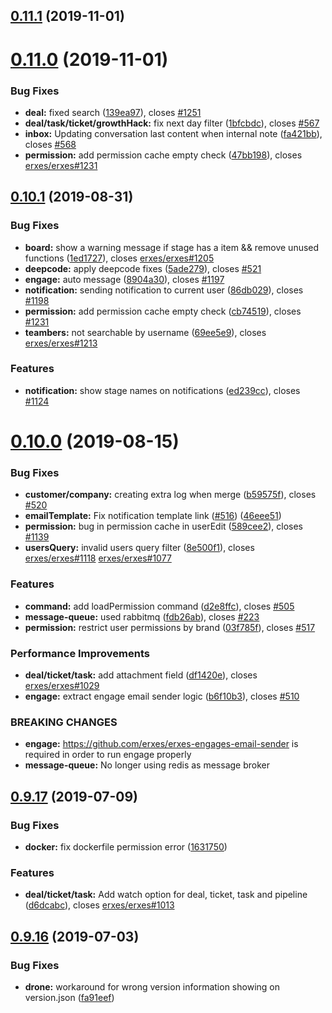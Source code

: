 

## [0.11.1](https://github.com/erxes/erxes-api/compare/0.11.0...0.11.1) (2019-11-01)

# [0.11.0](https://github.com/erxes/erxes-api/compare/0.10.1...0.11.0) (2019-11-01)


### Bug Fixes

* **deal:** fixed search ([139ea97](https://github.com/erxes/erxes-api/commit/139ea97)), closes [#1251](https://github.com/erxes/erxes-api/issues/1251)
* **deal/task/ticket/growthHack:** fix next day filter ([1bfcbdc](https://github.com/erxes/erxes-api/commit/1bfcbdc)), closes [#567](https://github.com/erxes/erxes-api/issues/567)
* **inbox:** Updating conversation last content when internal note ([fa421bb](https://github.com/erxes/erxes-api/commit/fa421bb)), closes [#568](https://github.com/erxes/erxes-api/issues/568)
* **permission:** add permission cache empty check ([47bb198](https://github.com/erxes/erxes-api/commit/47bb198)), closes [erxes/erxes#1231](https://github.com/erxes/erxes/issues/1231)

## [0.10.1](https://github.com/erxes/erxes-api/compare/0.10.0...0.10.1) (2019-08-31)


### Bug Fixes

* **board:** show a warning message if stage has a item && remove unused functions ([1ed1727](https://github.com/erxes/erxes-api/commit/1ed1727)), closes [erxes/erxes#1205](https://github.com/erxes/erxes/issues/1205)
* **deepcode:** apply deepcode fixes ([5ade279](https://github.com/erxes/erxes-api/commit/5ade279)), closes [#521](https://github.com/erxes/erxes-api/issues/521)
* **engage:** auto message ([8904a30](https://github.com/erxes/erxes-api/commit/8904a30)), closes [#1197](https://github.com/erxes/erxes-api/issues/1197)
* **notification:** sending notification to current user ([86db029](https://github.com/erxes/erxes-api/commit/86db029)), closes [#1198](https://github.com/erxes/erxes-api/issues/1198)
* **permission:** add permission cache empty check ([cb74519](https://github.com/erxes/erxes-api/commit/cb74519)), closes [#1231](https://github.com/erxes/erxes-api/issues/1231)
* **teambers:** not searchable by username ([69ee5e9](https://github.com/erxes/erxes-api/commit/69ee5e9)), closes [erxes/erxes#1213](https://github.com/erxes/erxes/issues/1213)


### Features

* **notification:** show stage names on notifications ([ed239cc](https://github.com/erxes/erxes-api/commit/ed239cc)), closes [#1124](https://github.com/erxes/erxes-api/issues/1124)

# [0.10.0](https://github.com/erxes/erxes-api/compare/0.9.17...0.10.0) (2019-08-15)


### Bug Fixes

* **customer/company:** creating extra log when merge ([b59575f](https://github.com/erxes/erxes-api/commit/b59575f)), closes [#520](https://github.com/erxes/erxes-api/issues/520)
* **emailTemplate:** Fix notification template link ([#516](https://github.com/erxes/erxes-api/issues/516)) ([46eee51](https://github.com/erxes/erxes-api/commit/46eee51))
* **permission:** bug in permission cache in userEdit ([589cee2](https://github.com/erxes/erxes-api/commit/589cee2)), closes [#1139](https://github.com/erxes/erxes-api/issues/1139)
* **usersQuery:** invalid users query filter ([8e500f1](https://github.com/erxes/erxes-api/commit/8e500f1)), closes [erxes/erxes#1118](https://github.com/erxes/erxes/issues/1118) [erxes/erxes#1077](https://github.com/erxes/erxes/issues/1077)


### Features

* **command:** add loadPermission command ([d2e8ffc](https://github.com/erxes/erxes-api/commit/d2e8ffc)), closes [#505](https://github.com/erxes/erxes-api/issues/505)
* **message-queue:** used rabbitmq ([fdb26ab](https://github.com/erxes/erxes-api/commit/fdb26ab)), closes [#223](https://github.com/erxes/erxes-api/issues/223)
* **permission:** restrict user permissions by brand ([03f785f](https://github.com/erxes/erxes-api/commit/03f785f)), closes [#517](https://github.com/erxes/erxes-api/issues/517)


### Performance Improvements

* **deal/ticket/task:** add attachment field ([df1420e](https://github.com/erxes/erxes-api/commit/df1420e)), closes [erxes/erxes#1029](https://github.com/erxes/erxes/issues/1029)
* **engage:** extract engage email sender logic ([b6f10b3](https://github.com/erxes/erxes-api/commit/b6f10b3)), closes [#510](https://github.com/erxes/erxes-api/issues/510)


### BREAKING CHANGES

* **engage:** https://github.com/erxes/erxes-engages-email-sender is required in order to run engage properly
* **message-queue:** No longer using redis as message broker

## [0.9.17](https://github.com/erxes/erxes-api/compare/0.9.16...0.9.17) (2019-07-09)


### Bug Fixes

* **docker:** fix dockerfile permission error ([1631750](https://github.com/erxes/erxes-api/commit/1631750))


### Features

* **deal/ticket/task:** Add watch option for deal, ticket, task and pipeline ([d6dcabc](https://github.com/erxes/erxes-api/commit/d6dcabc)), closes [erxes/erxes#1013](https://github.com/erxes/erxes/issues/1013)

## [0.9.16](https://github.com/erxes/erxes-api/compare/0.9.15...0.9.16) (2019-07-03)


### Bug Fixes

* **drone:** workaround for wrong version information showing on version.json ([fa91eef](https://github.com/erxes/erxes-api/commit/fa91eef))

